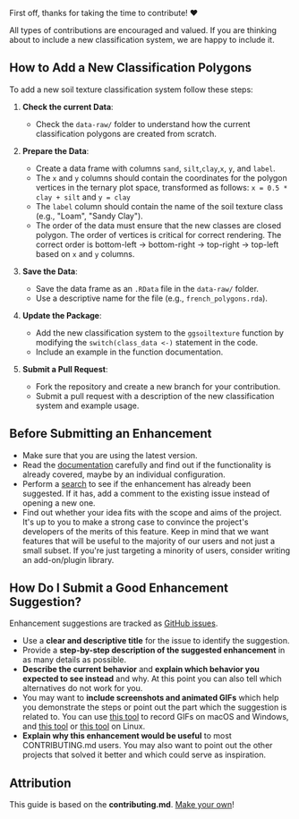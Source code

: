 First off, thanks for taking the time to contribute! ❤️

All types of contributions are encouraged and valued. If you are thinking about to include a new classification system, we are happy to include it. 

## How to Add a New Classification Polygons
To add a new soil texture classification system follow these steps:

1. **Check the current Data**:
   - Check the `data-raw/` folder to understand how the current classification polygons are created from scratch.

2. **Prepare the Data**:
   - Create a data frame with columns `sand`, `silt`,`clay`,`x`, `y`, and `label`.
   - The `x` and `y` columns should contain the coordinates for the polygon vertices in the ternary plot space, transformed as follows:
   `x = 0.5 * clay + silt` and `y = clay`
   - The `label` column should contain the name of the soil texture class (e.g., "Loam", "Sandy Clay").
   - The order of the data must ensure that the new classes are closed polygon. The order of vertices is critical for correct rendering. The correct order is bottom-left -> bottom-right -> top-right -> top-left based on `x` and `y` columns. 

3. **Save the Data**:
   - Save the data frame as an `.RData` file in the `data-raw/` folder.
   - Use a descriptive name for the file (e.g., `french_polygons.rda`).

4. **Update the Package**:
   - Add the new classification system to the `ggsoiltexture` function by modifying the `switch(class_data <-)` statement in the code.
   - Include an example in the function documentation.

5. **Submit a Pull Request**:
   - Fork the repository and create a new branch for your contribution.
   - Submit a pull request with a description of the new classification system and example usage.


## Before Submitting an Enhancement

- Make sure that you are using the latest version.
- Read the [documentation]() carefully and find out if the functionality is already covered, maybe by an individual configuration.
- Perform a [search](/issues) to see if the enhancement has already been suggested. If it has, add a comment to the existing issue instead of opening a new one.
- Find out whether your idea fits with the scope and aims of the project. It's up to you to make a strong case to convince the project's developers of the merits of this feature. Keep in mind that we want features that will be useful to the majority of our users and not just a small subset. If you're just targeting a minority of users, consider writing an add-on/plugin library.

## How Do I Submit a Good Enhancement Suggestion?

Enhancement suggestions are tracked as [GitHub issues](/issues).

- Use a **clear and descriptive title** for the issue to identify the suggestion.
- Provide a **step-by-step description of the suggested enhancement** in as many details as possible.
- **Describe the current behavior** and **explain which behavior you expected to see instead** and why. At this point you can also tell which alternatives do not work for you.
- You may want to **include screenshots and animated GIFs** which help you demonstrate the steps or point out the part which the suggestion is related to. You can use [this tool](https://www.cockos.com/licecap/) to record GIFs on macOS and Windows, and [this tool](https://github.com/colinkeenan/silentcast) or [this tool](https://github.com/GNOME/byzanz) on Linux. 
- **Explain why this enhancement would be useful** to most CONTRIBUTING.md users. You may also want to point out the other projects that solved it better and which could serve as inspiration.

## Attribution
This guide is based on the **contributing.md**. [Make your own](https://contributing.md/)!
